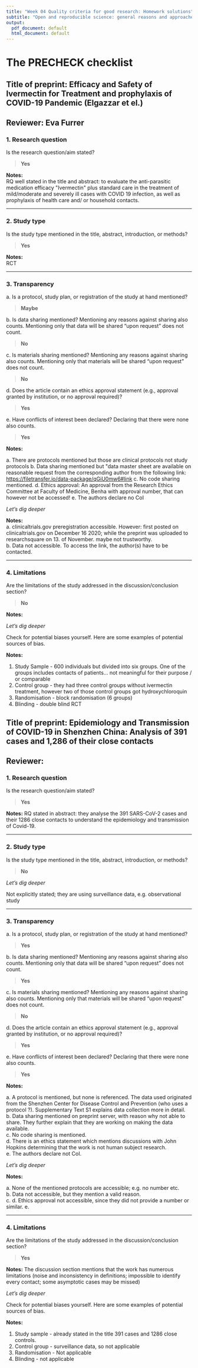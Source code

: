 ```yaml
---
title: "Week 04 Quality criteria for good research: Homework solutions"
subtitle: "Open and reproducible science: general reasons and approaches"
output:
  pdf_document: default
  html_document: default
---
```


# The PRECHECK checklist

## Title of preprint: Efficacy and Safety of Ivermectin for Treatment and prophylaxis of COVID-19 Pandemic (Elgazzar et el.)

## Reviewer: Eva Furrer

### 1. Research question

Is the research question/aim stated?

> **Yes**

**Notes:**  
RQ well stated in the title and abstract: to evaluate the anti-parasitic medication efficacy "Ivermectin" plus standard care in the treatment of mild/moderate and severely ill cases with COVID 19 infection, as well as prophylaxis of health care and/ or household contacts.

___

### 2. Study type
Is the study type mentioned in the title, abstract, introduction, or methods?

> **Yes**

**Notes:**  
RCT

___

### 3. Transparency 

a. Is a protocol, study plan, or registration of the study at hand mentioned?

> **Maybe**

b. Is data sharing mentioned? Mentioning any reasons against sharing also counts. Mentioning only that data will be shared “upon request” does not count. 

> **No**

c. Is materials sharing mentioned? Mentioning any reasons against sharing also counts. Mentioning only that materials will be shared “upon request” does not count.

> **No**

d. Does the article contain an ethics approval statement (e.g., approval granted by institution, or no approval required)?

> **Yes**

e. Have conflicts of interest been declared? Declaring that there were none also counts.

> **Yes**

**Notes:**

a. There are protocols mentioned but those are clinical protocols not study protocols
b. Data sharing mentioned but "data master sheet are available on reasonable request from the corresponding author from the following link: https://filetransfer.io/data-package/qGiU0mw6#link
c. No code sharing mentioned.
d. Ethics approval: An approval from the Research Ethics Committee at Faculty of Medicine, Benha with approval number, that can however not be accessed!
e. The authors declare no CoI


*Let’s dig deeper*

**Notes:**  
a. clinicaltrials.gov preregistration accessible. However: first posted on clinicaltrials.gov on December 16 2020; while the preprint was uploaded to researchsquare on 13. of November. maybe not trustworthy.  
b. Data not accessible. To access the link, the author(s) have to be contacted.

___

### 4. Limitations

Are the limitations of the study addressed in the discussion/conclusion section?

> **No**

**Notes:**

*Let’s dig deeper*

Check for potential biases yourself. Here are some examples of potential sources of bias.

**Notes:**

1. Study Sample - 600 individuals but divided into six groups. One of the groups includes contacts of patients... not meaningful for their purpose / or comparable  
2. Control group - they had three control groups without ivermectin treatment, however two of those control groups got hydroxychloroquin  
3. Randomisation - block randomisation (6 groups)  
4. Blinding - double blind RCT  


## Title of preprint: Epidemiology and Transmission of COVID-19 in Shenzhen China: Analysis of 391 cases and 1,286 of their close contacts

## Reviewer: <name>

### 1. Research question

Is the research question/aim stated?

> **Yes**

**Notes:**
RQ stated in abstract: they analyse the 391 SARS-CoV-2 cases and their 1286 close contacts to understand the epidemiology and transmission of Covid-19.  

___

### 2. Study type
Is the study type mentioned in the title, abstract, introduction, or methods?

> **No**


*Let’s dig deeper*

Not explicitly stated; they are using surveillance data, e.g. observational study

___

### 3. Transparency 

a. Is a protocol, study plan, or registration of the study at hand mentioned?

> **Yes**

b. Is data sharing mentioned? Mentioning any reasons against sharing also counts. Mentioning only that data will be shared “upon request” does not count. 

> **Yes**

c. Is materials sharing mentioned? Mentioning any reasons against sharing also counts. Mentioning only that materials will be shared “upon request” does not count.

> **No**

d. Does the article contain an ethics approval statement (e.g., approval granted by institution, or no approval required)?

> **Yes**

e. Have conflicts of interest been declared? Declaring that there were none also counts.

> **Yes**

**Notes:**

a. A protocol is mentioned, but none is referenced. The data used originated from the Shenzhen Center for Disease Control and Prevention (who uses a protocol ?). Supplementary Text S1 explains data collection more in detail.  
b. Data sharing mentioned on preprint server, with reason why not able to share. They further explain that they are working on making the data available.  
c. No code sharing is mentioned.  
d. There is an ethics statement which mentions discussions with John Hopkins determining that the work is not human subject research.  
e. The authors declare not CoI.


*Let’s dig deeper*

**Notes:**

a. None of the mentioned protocols are accessible; e.g. no number etc.  
b. Data not accessible, but they mention a valid reason.  
c. 
d. Ethics approval not accessible, since they did not provide a number or similar.
e. 

___

### 4. Limitations

Are the limitations of the study addressed in the discussion/conclusion section?

> **Yes**

**Notes:**
 The discussion section mentions that the work has numerous limitations (noise and inconsistency in definitions; impossible to identify every contact; some asymptotic cases may be missed)
 
*Let’s dig deeper*

Check for potential biases yourself. Here are some examples of potential sources of bias.

**Notes:**  
1. Study sample - already stated in the title 391 cases and 1286 close controls.  
2. Control group - surveillance data, so not applicable  
3. Randomisation - Not applicable  
4. Blinding - not applicable  
